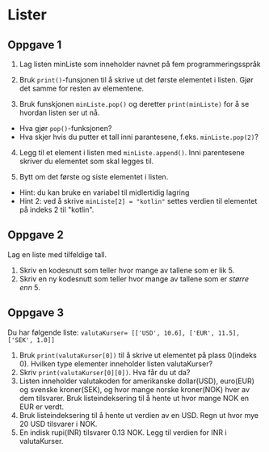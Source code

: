 # Lister

## Oppgave 1

1. Lag listen minListe som inneholder navnet på fem programmeringsspråk

2. Bruk `print()`-funsjonen til å skrive ut det første elementet i listen. Gjør det samme for resten av elementene. 

3. Bruk funskjonen `minListe.pop()` og deretter `print(minListe)` for å se hvordan listen ser ut nå. 
- Hva gjør `pop()`-funksjonen? 
- Hva skjer hvis du putter et tall inni parantesene, f.eks. `minListe.pop(2)`?

4. Legg til et element i listen med `minListe.append()`. Inni parentesene skriver du elementet som skal legges til. 

5. Bytt om det første og siste elementet i listen. 

- Hint: du kan bruke en variabel til midlertidig lagring 
- Hint 2: ved å skrive `minListe[2] = "kotlin"`  settes verdien til elementet på indeks 2 til "kotlin". 

## Oppgave 2
Lag en liste med tilfeldige tall. 
1. Skriv en kodesnutt som teller hvor mange av tallene som er lik 5. 
2. Skriv en ny kodesnutt som teller hvor mange av tallene som er *større enn* 5. 

## Oppgave 3
Du har følgende liste: 
`valutaKurser= [['USD', 10.6], ['EUR', 11.5], ['SEK', 1.0]]` 
1. Bruk `print(valutaKurser[0])` til å skrive ut elementet på plass 0(indeks 0). Hvilken type elementer inneholder listen valutaKurser?
2. Skriv `print(valutaKurser[0][0])`. Hva får du ut da?
3. Listen inneholder valutakoden for amerikanske dollar(USD), euro(EUR) og svenske kroner(SEK), og hvor mange norske kroner(NOK) hver av dem tilsvarer. Bruk listeindeksering til å hente ut hvor mange NOK en EUR er verdt. 
4. Bruk listeindeksering til å hente ut verdien av en USD. Regn ut hvor mye 20 USD tilsvarer i NOK. 
5. En indisk rupi(INR) tilsvarer 0.13 NOK. Legg til verdien for INR i valutaKurser. 
